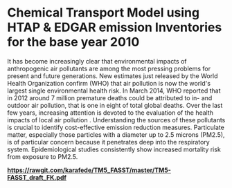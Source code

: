 # Chemical Transport Model using HTAP & EDGAR emission Inventories for the base year 2010

It has become increasingly clear that environmental impacts of anthropogenic air pollutants are among the most pressing problems for present and future generations. New estimates just released by the World Health Organization confirm (WHO) that air pollution is now the world's largest single environmental health risk. In March 2014, WHO reported that in 2012 around 7 million premature deaths could be attributed to in- and outdoor air pollution, that is one in eight of total global deaths.
Over the last few years, increasing attention is devoted to the evaluation of  the health impacts of local air pollution . 
Understanding the sources of these pollutants is crucial to identify cost-effective emission reduction measures. Particulate matter, especially those particles with a diameter up to 2.5 microns (PM2.5), is of particular concern because it penetrates deep into the respiratory system. Epidemiological studies consistently show increased mortality risk from exposure to PM2.5.

<strong>https://rawgit.com/karafede/TM5_FASST/master/TM5-FASST_draft_FK.pdf
